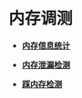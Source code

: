 # 内存调测<a name="ZH-CN_TOPIC_0000001124056309"></a>

-   **[内存信息统计](kernel-small-debug-inner-info.md)**  

-   **[内存泄漏检测](kernel-small-debug-inner-leak.md)**  

-   **[踩内存检测](kernel-small-debug-inner-step.md)**  


